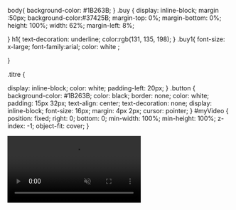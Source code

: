 body{
    background-color: #1B263B;
}
.buy {
  display: inline-block;
    margin :50px;
    background-color:#37425B;
    margin-top: 0%;
    margin-bottom: 0%;
    height: 100%;
    width: 62%;
    margin-left: 8%;


}
h1{
    text-decoration: underline;
    color:rgb(131, 135, 198);
}
.buy1{
    font-size: x-large;
    font-family:arial;
    color: white    ;

}

.titre {

display: inline-block;
color: white;
padding-left: 20px;
}
    .button {
      background-color: #1B263B; color: black;
      border: none;
      color: white;
      padding: 15px 32px;
      text-align: center;
      text-decoration: none;
      display: inline-block;
      font-size: 16px;
      margin: 4px 2px;
      cursor: pointer;
    }
    #myVideo {
      position: fixed;
      right: 0;
      bottom: 0;
      min-width: 100%; 
      min-height: 100%;
      z-index: -1;
      object-fit: cover;
    }

<html>
    <head>
   <title>buying form</title>
   <link rel="stylesheet" href="buying-form.css">
    </head>
<body>
    <body>
        <video autoplay muted loop id="myVideo">
            <source src="background.mp4" type="video/mp4">

          </video>
    <div class="titre"><h2>Festicket.com</h2></div>


    <div class="buy">
         <center>
        <h1> Fill The Form And Get Ready To The Fun !</h1> 
    <form  method="post">

                <table cellspacing="40"   class="buy1" >
                    <tr>
                        <td>Name :</td>
                        <td><input type="texts" placeholder ="Name"></td>
                    </tr>
                    <tr>
                        <td>Family Name :</td>
                        <td><input type="text" placeholder="Family Name"></td>
                    </tr>
                    <tr>
                        <td>Date of birth :</td>
                        <td><input type="date"></td>
                    </tr>
                    <tr>
                        <td>Mail :</td>
                        <td><input type="email" placeholder="Mail"></td>
                    </tr>
                    <tr>
                        <tr>
                            <td>Paiment:</td>
                            <td><div><input type="radio" name="Paiment" id="mc"><label for="mc" >master card</label></div>
                            <div><input type="radio" name="Paiment" id="v"><label for="v" >visa </label></div></td>
                         </tr>
                <tr>
                    <td></td>
                </tr>
                <td>
                    <input type="submit"  class="button"  value="submit">

                </td>


                </table>


       </form> 
    </center> 

    </div>

</body>

    </html>

